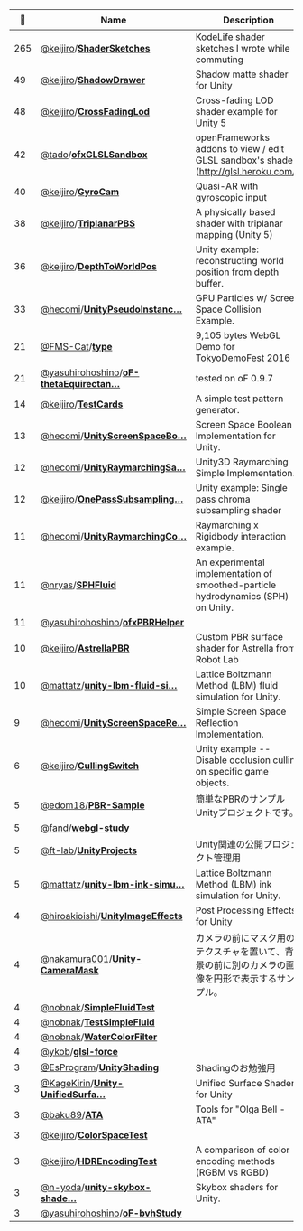|:star2: | Name | Description | 🌍|
|---|---|---|---|
|265|[@keijiro](https://github.com/keijiro)/[**ShaderSketches**](https://github.com/keijiro/ShaderSketches)|KodeLife shader sketches I wrote while commuting||
|49|[@keijiro](https://github.com/keijiro)/[**ShadowDrawer**](https://github.com/keijiro/ShadowDrawer)|Shadow matte shader for Unity||
|48|[@keijiro](https://github.com/keijiro)/[**CrossFadingLod**](https://github.com/keijiro/CrossFadingLod)|Cross-fading LOD shader example for Unity 5||
|42|[@tado](https://github.com/tado)/[**ofxGLSLSandbox**](https://github.com/tado/ofxGLSLSandbox)|openFrameworks addons to view / edit GLSL sandbox's shaders (http://glsl.heroku.com/).||
|40|[@keijiro](https://github.com/keijiro)/[**GyroCam**](https://github.com/keijiro/GyroCam)|Quasi-AR with gyroscopic input||
|38|[@keijiro](https://github.com/keijiro)/[**TriplanarPBS**](https://github.com/keijiro/TriplanarPBS)|A physically based shader with triplanar mapping (Unity 5)||
|36|[@keijiro](https://github.com/keijiro)/[**DepthToWorldPos**](https://github.com/keijiro/DepthToWorldPos)|Unity example: reconstructing world position from depth buffer.||
|33|[@hecomi](https://github.com/hecomi)/[**UnityPseudoInstanc…**](https://github.com/hecomi/UnityPseudoInstancedGPUParticles)|GPU Particles w/ Screen Space Collision Example.||
|21|[@FMS-Cat](https://github.com/FMS-Cat)/[**type**](https://github.com/FMS-Cat/type)|9,105 bytes WebGL Demo for TokyoDemoFest 2016||
|21|[@yasuhirohoshino](https://github.com/yasuhirohoshino)/[**oF-thetaEquirectan…**](https://github.com/yasuhirohoshino/oF-thetaEquirectangular)|tested on oF 0.9.7||
|14|[@keijiro](https://github.com/keijiro)/[**TestCards**](https://github.com/keijiro/TestCards)|A simple test pattern generator.||
|13|[@hecomi](https://github.com/hecomi)/[**UnityScreenSpaceBo…**](https://github.com/hecomi/UnityScreenSpaceBoolean)|Screen Space Boolean Implementation for Unity.||
|12|[@hecomi](https://github.com/hecomi)/[**UnityRaymarchingSa…**](https://github.com/hecomi/UnityRaymarchingSample)|Unity3D Raymarching Simple Implementation.||
|12|[@keijiro](https://github.com/keijiro)/[**OnePassSubsampling…**](https://github.com/keijiro/OnePassSubsampling)|Unity example: Single pass chroma subsampling shader||
|11|[@hecomi](https://github.com/hecomi)/[**UnityRaymarchingCo…**](https://github.com/hecomi/UnityRaymarchingCollision)|Raymarching x Rigidbody interaction example.||
|11|[@nryas](https://github.com/nryas)/[**SPHFluid**](https://github.com/nryas/SPHFluid)|An experimental implementation of smoothed-particle hydrodynamics (SPH) on Unity.||
|11|[@yasuhirohoshino](https://github.com/yasuhirohoshino)/[**ofxPBRHelper**](https://github.com/yasuhirohoshino/ofxPBRHelper)|||
|10|[@keijiro](https://github.com/keijiro)/[**AstrellaPBR**](https://github.com/keijiro/AstrellaPBR)|Custom PBR surface shader for Astrella from Robot Lab|[:arrow_upper_right:](https://www.assetstore.unity3d.com/en/#!/content/7006)|
|10|[@mattatz](https://github.com/mattatz)/[**unity-lbm-fluid-si…**](https://github.com/mattatz/unity-lbm-fluid-simulation)|Lattice Boltzmann Method (LBM) fluid simulation for Unity.||
|9|[@hecomi](https://github.com/hecomi)/[**UnityScreenSpaceRe…**](https://github.com/hecomi/UnityScreenSpaceReflection)|Simple Screen Space Reflection Implementation.||
|6|[@keijiro](https://github.com/keijiro)/[**CullingSwitch**](https://github.com/keijiro/CullingSwitch)|Unity example -- Disable occlusion culling on specific game objects.||
|5|[@edom18](https://github.com/edom18)/[**PBR-Sample**](https://github.com/edom18/PBR-Sample)|簡単なPBRのサンプルUnityプロジェクトです。||
|5|[@fand](https://github.com/fand)/[**webgl-study**](https://github.com/fand/webgl-study)||[:arrow_upper_right:](https://fand.github.io/webgl-study/)|
|5|[@ft-lab](https://github.com/ft-lab)/[**UnityProjects**](https://github.com/ft-lab/UnityProjects)|Unity関連の公開プロジェクト管理用||
|5|[@mattatz](https://github.com/mattatz)/[**unity-lbm-ink-simu…**](https://github.com/mattatz/unity-lbm-ink-simulation)|Lattice Boltzmann Method (LBM) ink simulation for Unity.||
|4|[@hiroakioishi](https://github.com/hiroakioishi)/[**UnityImageEffects**](https://github.com/hiroakioishi/UnityImageEffects)|Post Processing Effects for Unity||
|4|[@nakamura001](https://github.com/nakamura001)/[**Unity-CameraMask**](https://github.com/nakamura001/Unity-CameraMask)|カメラの前にマスク用のテクスチャを置いて、背景の前に別のカメラの画像を円形で表示するサンプル。||
|4|[@nobnak](https://github.com/nobnak)/[**SimpleFluidTest**](https://github.com/nobnak/SimpleFluidTest)|||
|4|[@nobnak](https://github.com/nobnak)/[**TestSimpleFluid**](https://github.com/nobnak/TestSimpleFluid)|||
|4|[@nobnak](https://github.com/nobnak)/[**WaterColorFilter**](https://github.com/nobnak/WaterColorFilter)|||
|4|[@ykob](https://github.com/ykob)/[**glsl-force**](https://github.com/ykob/glsl-force)|||
|3|[@EsProgram](https://github.com/EsProgram)/[**UnityShading**](https://github.com/EsProgram/UnityShading)|Shadingのお勉強用||
|3|[@KageKirin](https://github.com/KageKirin)/[**Unity-UnifiedSurfa…**](https://github.com/KageKirin/Unity-UnifiedSurfaceShaders)|Unified Surface Shaders for Unity||
|3|[@baku89](https://github.com/baku89)/[**ATA**](https://github.com/baku89/ATA)|Tools for "Olga Bell - ATA"|[:arrow_upper_right:](http://baku89.com/work/ata)|
|3|[@keijiro](https://github.com/keijiro)/[**ColorSpaceTest**](https://github.com/keijiro/ColorSpaceTest)|||
|3|[@keijiro](https://github.com/keijiro)/[**HDREncodingTest**](https://github.com/keijiro/HDREncodingTest)|A comparison of color encoding methods (RGBM vs RGBD)||
|3|[@n-yoda](https://github.com/n-yoda)/[**unity-skybox-shade…**](https://github.com/n-yoda/unity-skybox-shaders)|Skybox shaders for Unity.||
|3|[@yasuhirohoshino](https://github.com/yasuhirohoshino)/[**oF-bvhStudy**](https://github.com/yasuhirohoshino/oF-bvhStudy)|||

